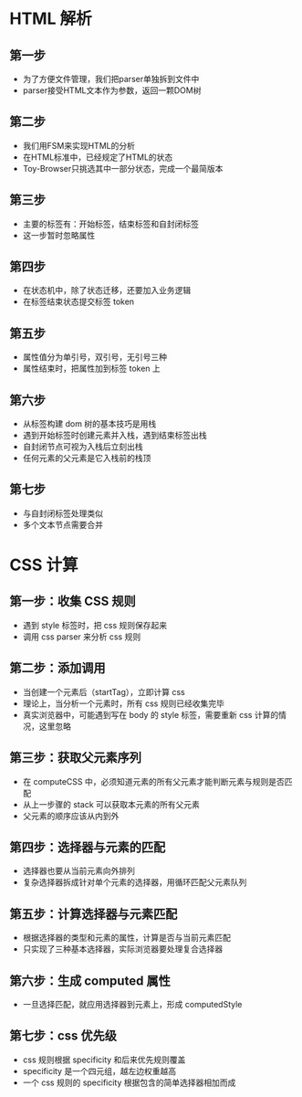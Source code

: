 # HTML 解析
## 第一步

* 为了方便文件管理，我们把parser单独拆到文件中
* parser接受HTML文本作为参数，返回一颗DOM树

## 第二步

* 我们用FSM来实现HTML的分析
* 在HTML标准中，已经规定了HTML的状态
* Toy-Browser只挑选其中一部分状态，完成一个最简版本

## 第三步

* 主要的标签有：开始标签，结束标签和自封闭标签
* 这一步暂时忽略属性

## 第四步

* 在状态机中，除了状态迁移，还要加入业务逻辑
* 在标签结束状态提交标签 token

## 第五步

* 属性值分为单引号，双引号，无引号三种
* 属性结束时，把属性加到标签 token 上

## 第六步

* 从标签构建 dom 树的基本技巧是用栈
* 遇到开始标签时创建元素并入栈，遇到结束标签出栈
* 自封闭节点可视为入栈后立刻出栈
* 任何元素的父元素是它入栈前的栈顶

## 第七步

* 与自封闭标签处理类似
* 多个文本节点需要合并

# CSS 计算

## 第一步：收集 CSS 规则

* 遇到 style 标签时，把 css 规则保存起来
* 调用 css parser 来分析 css 规则

## 第二步：添加调用

* 当创建一个元素后（startTag），立即计算 css
* 理论上，当分析一个元素时，所有 css 规则已经收集完毕
* 真实浏览器中，可能遇到写在 body 的 style 标签，需要重新 css 计算的情况，这里忽略

## 第三步：获取父元素序列

* 在 computeCSS 中，必须知道元素的所有父元素才能判断元素与规则是否匹配
* 从上一步骤的 stack 可以获取本元素的所有父元素
* 父元素的顺序应该从内到外

## 第四步：选择器与元素的匹配

* 选择器也要从当前元素向外排列
* 复杂选择器拆成针对单个元素的选择器，用循环匹配父元素队列

## 第五步：计算选择器与元素匹配

* 根据选择器的类型和元素的属性，计算是否与当前元素匹配
* 只实现了三种基本选择器，实际浏览器要处理复合选择器

## 第六步：生成 computed 属性

* 一旦选择匹配，就应用选择器到元素上，形成 computedStyle

## 第七步：css 优先级

* css 规则根据 specificity 和后来优先规则覆盖
* specificity 是一个四元组，越左边权重越高
* 一个 css 规则的 specificity 根据包含的简单选择器相加而成

